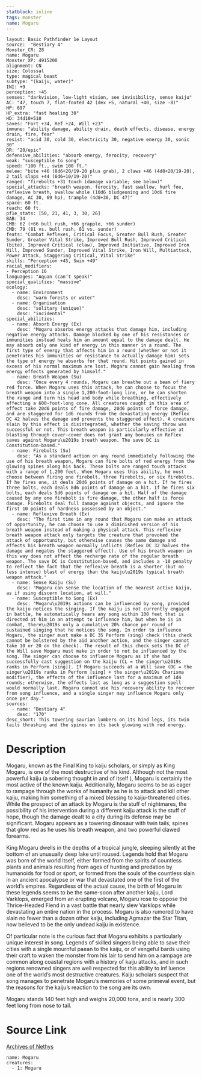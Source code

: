 ```yaml
---
statblock: inline
tags: monster
name: Mogaru
---
```

```statblock
layout: Basic Pathfinder 1e Layout
source:  "Bestiary 4"
Monster_CR: 28
name: Mogaru
Monster_XP: 4915200
alignment: CN
size: Colossal
type: magical beast
subtype: "(kaiju, water)"
INI: +9
perception: +45
senses: "darkvision, low-light vision, see invisibility, sense kaiju"
AC: "47, touch 7, flat-footed 42 (dex +5, natural +40, size -8)"
HP: 697
HP_extra: "fast healing 30"
HD: 34d10+510
saves: "Fort +34, Ref +24, Will +23"
immune: "ability damage, ability drain, death effects, disease, energy drain, fire, fear"
resist: "acid 30, cold 30, electricity 30, negative energy 30, sonic 30"
DR: "20/epic"
defensive_abilities: "absorb energy, ferocity, recovery"
weak: "susceptible to song"
speed: "100 ft., swim 100 ft."
melee: "bite +46 (8d6+20/19-20 plus grab), 2 claws +46 (4d8+20/19-20), 2 tail slaps +44 (6d6+10/19-20)"
ranged: "firebolts +31 touch (damage variable; see below)"
special_attacks: "breath weapon, ferocity, fast swallow, hurl foe, reflexive breath, swallow whole (10d6 bludgeoning and 10d6 fire damage, AC 30, 69 hp), trample (4d8+30, DC 47)"
space: 60 ft.
reach: 60 ft.
pf1e_stats: [50, 21, 41, 3, 30, 26]
BAB: 34
CMB: 62 (+66 bull rush, +66 grapple, +66 sunder)
CMD: 79 (81 vs. bull rush, 81 vs. sunder)
feats: "Combat Reflexes, Critical Focus, Greater Bull Rush, Greater Sunder, Greater Vital Strike, Improved Bull Rush, Improved Critical (bite), Improved Critical (claw), Improved Initiative, Improved Iron Will, Improved Sunder, Improved Vital Strike, Iron Will, Multiattack, Power Attack, Staggering Critical, Vital Strike"
skills: "Perception +45, Swim +49"
racial_modifiers:
- Perception 16
languages: "Aquan (can’t speak)"
special_qualities: "massive"
ecology:
  - name: Environment
    desc: "warm forests or water"
  - name: Organisation
    desc: "solitary (unique)"
    desc: "incidental"
special_abilities:
  - name: Absorb Energy (Ex)
    desc: "Mogaru absorbs energy attacks that damage him, including negative energy attacks. Damage blocked by one of his resistances or immunities instead heals him an amount equal to the damage dealt. He may absorb only one kind of energy in this manner in a round. The first type of energy that affects him in a round (whether or not it penetrates his immunities or resistance to actually damage him) sets the type of energy he absorbs for that round. Hit points gained in excess of his normal maximum are lost. Mogaru cannot gain healing from energy effects generated by himself."
  - name: Breath Weapon (Su)
    desc: "Once every 4 rounds, Mogaru can breathe out a beam of fiery red force. When Mogaru uses this attack, he can choose to focus the breath weapon into a single 1,200-foot-long line, or he can shorten the range and turn his head and body while breathing, effectively affecting a 600-foot-long cone. All creatures caught in this area of effect take 20d6 points of fire damage, 20d6 points of force damage, and are staggered for 1d6 rounds from the devastating energy (Reflex DC 42 halves the damage and prevents the staggered effect). A creature slain by this effect is disintegrated, whether the saving throw was successful or not. This breath weapon is particularly effective at blasting through cover-cover does not grant any bonuses on Reflex saves against Mogaru\u2019s breath weapon. The save DC is Constitution-based."
  - name: Firebolts (Su)
    desc: "As a standard action on any round immediately following the use of his breath weapon, Mogaru can fire bolts of red energy from the glowing spines along his back. These bolts are ranged touch attacks with a range of 1,200 feet. When Mogaru uses this ability, he must choose between firing one firebolt, three firebolts, or six firebolts. If he fires one, it deals 20d6 points of damage on a hit. If he fires three bolts, each deals 8d6 points of damage on a hit. If he fires six bolts, each deals 5d6 points of damage on a hit. Half of the damage caused by any one firebolt is fire damage, the other half is force damage. Firebolts deal full damage against objects, and ignore the first 10 points of hardness possessed by an object."
  - name: Reflexive Breath (Ex)
    desc: "The first time in any round that Mogaru can make an attack of opportunity, he can choose to use a diminished version of his breath weapon instead of making a physical attack. This reflexive breath weapon attack only targets the creature that provoked the attack of opportunity, but otherwise causes the same damage and effects his breath weapon normally inflicts (Reflex DC 32 halves the damage and negates the staggered effect). Use of his breath weapon in this way does not affect the recharge rate of the regular breath weapon. The save DC is Constitution-based, and includes a -10 penalty to reflect the fact that the reflexive breath is a shorter (but no less intense) blast of energy than the kaiju\u2019s typical breath weapon attack."
  - name: Sense Kaiju (Su)
    desc: "Mogaru can sense the location of the nearest active kaiju, as if using discern location, at will."
  - name: Susceptible to Song (Ex)
    desc: "Mogaru\u2019s actions can be influenced by song, provided the kaiju notices the singing. If the kaiju is not currently engaged in battle, he automatically hears any song within 100 feet that is directed at him in an attempt to influence him, but when he is in combat, there\u2019s only a cumulative 20% chance per round of sustained singing that he notices the song. In order to influence Mogaru, the singer must make a DC 35 Perform (sing) check (this check cannot be bolstered by the aid another action, and the singer cannot take 10 or 20 on the check). The result of this check sets the DC of the Will save Mogaru must make in order to not be influenced by the song. The singer can choose to influence Mogaru as if she had successfully cast suggestion on the kaiju (CL = the singer\u2019s ranks in Perform [sing]). If Mogaru succeeds at a Will save (DC = the singer\u2019s ranks in Perform [sing] + the singer\u2019s Charisma modifier), the effects of the influence last for a maximum of 1d4 rounds; otherwise, the effects last as long as a suggestion spell would normally last. Mogaru cannot use his recovery ability to recover from song influence, and a single singer may influence Mogaru only once per day."
sources:
  - name: "Bestiary 4"
    desc: "170"
desc_short: This towering saurian lumbers on its hind legs, its twin tails thrashing and the spines on its back glowing with red energy.
```
# Description
Mogaru, known as the Final King to kaiju scholars, or simply as King Mogaru, is one of the most destructive of his kind. Although not the most powerful kaiju (a sobering thought in and of itself ), Mogaru is certainly the most active of the known kaiju. Additionally, Mogaru seems to be as eager to rampage through the works of humanity as he is to attack and kill other kaiju, making him something of a mixed blessing to kaiju-threatened cities. While the prospect of an attack by Mogaru is the stuff of nightmares, the possibility of his intervention during a different kaiju attack is the stuff of hope, though the damage dealt to a city during its defense may be significant. Mogaru appears as a towering dinosaur with twin tails, spines that glow red as he uses his breath weapon, and two powerful clawed forearms.

King Mogaru dwells in the depths of a tropical jungle, sleeping silently at the bottom of an unusually deep lake until roused. Legends hold that Mogaru was born of the world itself, either formed from the spirits of countless plants and animals resulting from ages of hunting and predation by humanoids for food or sport, or formed from the souls of the countless slain in an ancient apocalypse or war that devastated one of the first of the world’s empires. Regardless of the actual cause, the birth of Mogaru in these legends seems to be the same-soon after another kaiju, Lord Varklops, emerged from an erupting volcano, Mogaru rose to oppose the Thrice-Headed Fiend in a vast battle that nearly slew Varklops while devastating an entire nation in the process. Mogaru is also rumored to have slain no fewer than a dozen other kaiju, including Agmazar the Star Titan, now believed to be the only undead kaiju in existence.

Of particular note is the curious fact that Mogaru exhibits a particularly unique interest in song. Legends of skilled singers being able to save their cities with a single mournful paean to the kaiju, or of vengeful bards using their craft to waken the monster from his lair to send him on a rampage are common along coastal regions with a history of kaiju attacks, and in such regions renowned singers are well respected for this ability to inf luence one of the world’s most destructive creatures. Kaiju scholars suspect that song manages to penetrate Mogaru’s memories of some primeval event, but the reasons for the kaiju’s reaction to the song are its own.

Mogaru stands 140 feet high and weighs 20,000 tons, and is nearly 300 feet long from nose to tail.
# Source Link
[Archives of Nethys](https://aonprd.com/MonsterDisplay.aspx?ItemName=Mogaru)
```encounter-table
name: Mogaru
creatures:
  - 1: Mogaru
```
